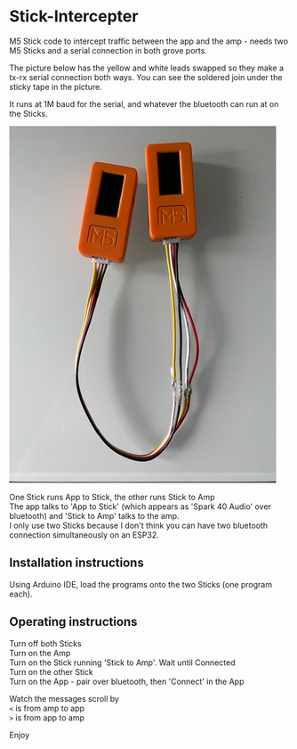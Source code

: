# Stick-Intercepter

M5 Stick code to intercept traffic between the app and the amp - needs two M5 Sticks and a serial connection in both grove ports.   

The picture below has the yellow and white leads swapped so they make a tx-rx serial connection both ways. You can see the soldered join under the sticky tape in the picture.   

It runs at 1M baud for the serial, and whatever the bluetooth can run at on the Sticks.   

![Spark Setups](https://github.com/paulhamsh/Stick-Intercepter/blob/main/M5Sticks.jpg)

One Stick runs App to Stick, the other runs Stick to Amp   
The app talks to 'App to Stick' (which appears as 'Spark 40 Audio' over bluetooth) and 'Stick to Amp' talks to the amp.   
I only use two Sticks because I don't think you can have two bluetooth connection simultaneously on an ESP32.   

## Installation instructions   

Using Arduino IDE, load the programs onto the two Sticks (one program each).   

## Operating instructions

Turn off both Sticks  
Turn on the Amp  
Turn on the Stick running 'Stick to Amp'. 
Wait until Connected  
Turn on the other Stick  
Turn on the App - pair over bluetooth, then 'Connect' in the App   

Watch the messages scroll by  
``` < ```  is from amp to app    
``` > ``` is from app to amp    

Enjoy
